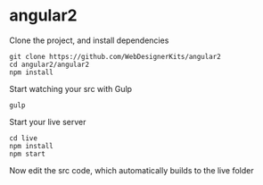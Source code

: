 # angular2

Clone the project, and install dependencies
```
git clone https://github.com/WebDesignerKits/angular2
cd angular2/angular2
npm install
```
Start watching your src with Gulp
```
gulp
```
Start your live server
```
cd live
npm install
npm start
```
Now edit the src code, which automatically builds to the live folder
